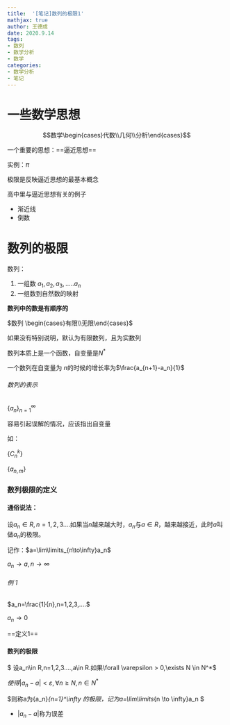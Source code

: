 ```yaml
---
title:  '[笔记]数列的极限1'
mathjax: true
author: 王德成
date: 2020.9.14 
tags:
- 数列
- 数学分析
- 数学
categories:
- 数学分析
- 笔记
---
```

# 一些数学思想

$$数学\begin{cases}代数\\几何\\分析\end{cases}$$

一个重要的思想：==逼近思想==

实例：$\pi$

极限是反映逼近思想的最基本概念

高中里与逼近思想有关的例子

- 渐近线
- 倒数

# 数列的极限

数列：

1. 一组数      $a_1,a_2,a_3,.....a_n$
2. 一组数到自然数的映射

**数列中的数是有顺序的**

$数列 \begin{cases}有限\\无限\end{cases}$

如果没有特别说明，默认为有限数列，且为实数列

数列本质上是一个函数，自变量是$N^*$

一个数列在自变量为 $n$的时候的增长率为$\frac{a_{n+1}-a_n}{1}$

###### 数列的表示

$\{a_n\}^{\infty}_{n=1}$

容易引起误解的情况，应该指出自变量

如：

$\{C_n^k\}$

$\{a_{n,m}\}$

### 数列极限的定义

#### 通俗说法：

设$a_n\in R,n=1,2,3....$如果当$n$越来越大时，$a_n$与$a \in R$，越来越接近，此时$a$叫做$a_n$的极限。

记作：$a=\lim\limits_{n\to\infty}a_n$

$a_n\to a,n\to \infty$

###### 例 1

$a_n=\frac{1}{n},n=1,2,3,....$

$a_n \to 0$

==定义1==

#### 数列的极限

$
设a_n\in R,n=1,2,3....,a\in R.如果\forall \varepsilon > 0,\exists N \in N^*$

$使得|a_n-a|<\varepsilon,\forall n\ge N, n\in N^*$

$则称a为\{a_n\}_{n=1}^\infty 的极限，记为a=\lim\limits_{n \to \infty}a_n
$

- $|a_n-a|$称为误差
